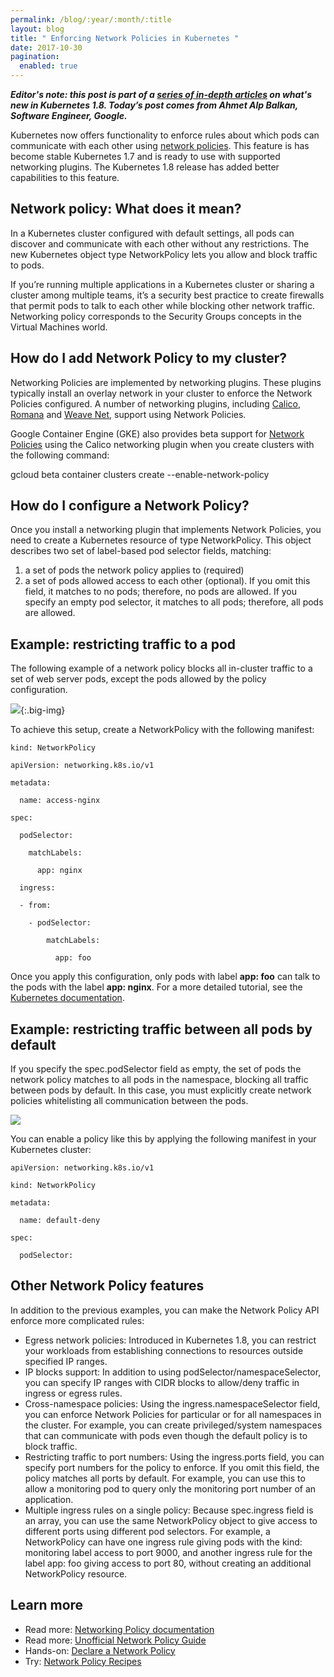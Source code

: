 ```yaml
---
permalink: /blog/:year/:month/:title
layout: blog
title: " Enforcing Network Policies in Kubernetes "
date: 2017-10-30
pagination:
  enabled: true
---
```

_**Editor's note: this post is part of a [series of in-depth articles](http://blog.kubernetes.io/2017/10/five-days-of-kubernetes-18.html) on what's new in Kubernetes 1.8. Today’s post comes from Ahmet Alp Balkan, Software Engineer, Google.**_  



Kubernetes now offers functionality to enforce rules about which pods can communicate with each other using [network policies](https://kubernetes.io/docs/concepts/services-networking/network-policies/). This feature is has become stable Kubernetes 1.7 and is ready to use with supported networking plugins. The Kubernetes 1.8 release has added better capabilities to this feature.


## Network policy: What does it mean?
In a Kubernetes cluster configured with default settings, all pods can discover and communicate with each other without any restrictions. The new Kubernetes object type NetworkPolicy lets you allow and block traffic to pods.  

If you’re running multiple applications in a Kubernetes cluster or sharing a cluster among multiple teams, it’s a security best practice to create firewalls that permit pods to talk to each other while blocking other network traffic. Networking policy corresponds to the Security Groups concepts in the Virtual Machines world.



## How do I add Network Policy to my cluster?
Networking Policies are implemented by networking plugins. These plugins typically install an overlay network in your cluster to enforce the Network Policies configured. A number of networking plugins, including [Calico](https://kubernetes.io/docs/tasks/configure-pod-container/calico-network-policy/), [Romana](https://kubernetes.io/docs/tasks/configure-pod-container/romana-network-policy/) and [Weave Net](https://kubernetes.io/docs/tasks/configure-pod-container/weave-network-policy/), support using Network Policies.  

Google Container Engine (GKE) also provides beta support for [Network Policies](https://cloud.google.com/container-engine/docs/network-policy) using the Calico networking plugin when you create clusters with the following command:  

gcloud beta container clusters create --enable-network-policy  

##   

## How do I configure a Network Policy?
Once you install a networking plugin that implements Network Policies, you need to create a Kubernetes resource of type NetworkPolicy. This object describes two set of label-based pod selector fields, matching:  

1. a set of pods the network policy applies to (required)
2. a set of pods allowed access to each other (optional). If you omit this field, it matches to no pods; therefore, no pods are allowed. If you specify an empty pod selector, it matches to all pods; therefore, all pods are allowed.

## Example: restricting traffic to a pod
The following example of a network policy blocks all in-cluster traffic to a set of web server pods, except the pods allowed by the policy configuration.   

 ![](https://lh4.googleusercontent.com/e8JzhKYICOzh44sHcedjt4IRRpw2zpFNbJ2UY83fBdWYCIvFVSlHJNmIwLzIHVxrScc2eNCyv37mm903TVT9VkMuHPxe_5Hk8CvJTqGsSK7WtEDCbn1Q25S-o_kHcEiKUUl1NV9g){:.big-img}


To achieve this setup, create a NetworkPolicy with the following manifest:  


```
kind: NetworkPolicy

apiVersion: networking.k8s.io/v1

metadata:

  name: access-nginx

spec:

  podSelector:

    matchLabels:

      app: nginx

  ingress:

  - from:

    - podSelector:

        matchLabels:

          app: foo
 ```


Once you apply this configuration, only pods with label **app: foo** can talk to the pods with the label **app: nginx**. For a more detailed tutorial, see the [Kubernetes documentation](https://kubernetes.io/docs/tasks/administer-cluster/declare-network-policy/).  


## Example: restricting traffic between all pods by default
If you specify the spec.podSelector field as empty, the set of pods the network policy matches to all pods in the namespace, blocking all traffic between pods by default. In this case, you must explicitly create network policies whitelisting all communication between the pods.  

 ![](https://lh6.googleusercontent.com/FYmu74F7fW7DabtzBd6PULsgzKz0WmCli2Sw0SW8zVr0U7m-P6eGvov0mZGv9ngxncGXJmPxzapL3yQXXSBKTHsI8zw5kh-2hqzK6fW7YuqU6X5ofb5ilbis2KUJ2HvF3IHXsMcK)  

You can enable a policy like this by applying the following manifest in your Kubernetes cluster:  


```
apiVersion: networking.k8s.io/v1

kind: NetworkPolicy

metadata:

  name: default-deny

spec:

  podSelector:
 ```



## Other Network Policy features
In addition to the previous examples, you can make the Network Policy API enforce more complicated rules:



- Egress network policies: Introduced in Kubernetes 1.8, you can restrict your workloads from establishing connections to resources outside specified IP ranges.
- IP blocks support: In addition to using podSelector/namespaceSelector, you can specify IP ranges with CIDR blocks to allow/deny traffic in ingress or egress rules.
- Cross-namespace policies: Using the ingress.namespaceSelector field, you can enforce Network Policies for particular or for all namespaces in the cluster. For example, you can create privileged/system namespaces that can communicate with pods even though the default policy is to block traffic.
- Restricting traffic to port numbers: Using the ingress.ports field, you can specify port numbers for the policy to enforce. If you omit this field, the policy matches all ports by default. For example, you can use this to allow a monitoring pod to query only the monitoring port number of an application.
- Multiple ingress rules on a single policy: Because spec.ingress field is an array, you can use the same NetworkPolicy object to give access to different ports using different pod selectors. For example, a NetworkPolicy can have one ingress rule giving pods with the kind: monitoring label access to port 9000, and another ingress rule for the label app: foo giving access to port 80, without creating an additional NetworkPolicy resource.

## Learn more

- Read more: [Networking Policy documentation](https://kubernetes.io/docs/concepts/services-networking/network-policies/)
- Read more: [Unofficial Network Policy Guide](https://ahmet.im/blog/kubernetes-network-policy/)
- Hands-on: [Declare a Network Policy](https://kubernetes.io/docs/tasks/administer-cluster/declare-network-policy/)
- Try: [Network Policy Recipes](https://github.com/ahmetb/kubernetes-networkpolicy-tutorial)
